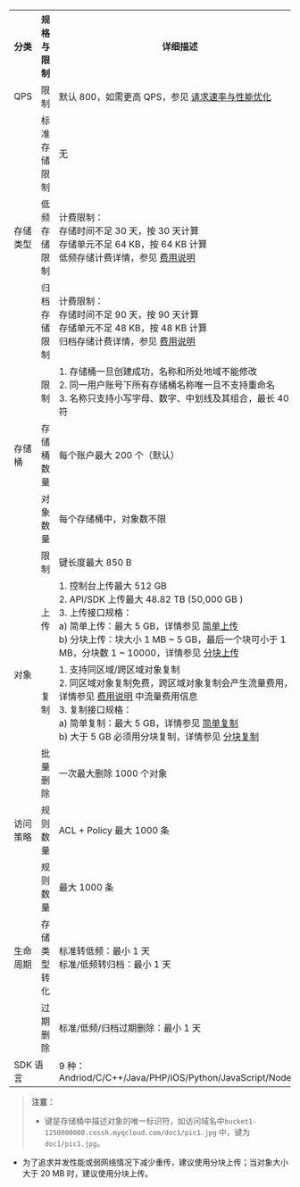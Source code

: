 <table>
    <tr>
        <th>分类</th> 
        <th>规格与限制</th> 
    			<th>详细描述</th> 
   </tr>
    <tr>
        <td>QPS</td>
    			<td>限制</td>
    			<td>默认 800，如需更高 QPS，参见 <a href="/document/product/436/13653">请求速率与性能优化</a> </td>
    </tr>
    	 <tr>
        <td rowspan="3">存储类型</td>
    			<td>标准存储限制</td>
    			<td>无</td>
    </tr>
    	 <tr>
        <td>低频存储限制</td>
    			<td>计费限制：<br>存储时间不足 30 天，按 30 天计算<br>存储单元不足 64 KB，按 64 KB 计算<br>低频存储计费详情，参见 <a href="https://cloud.tencent.com/document/product/436/6239">费用说明</a></td>
    </tr>
    	 <tr>
        <td>归档存储限制</td>
    			<td>计费限制：<br>存储时间不足 90 天，按 90 天计算<br>存储单元不足 48 KB，按 48 KB 计算<br>归档存储计费详情，参见 <a href="https://cloud.tencent.com/document/product/572/8736">费用说明</a></td>				
    </tr>
     <tr>
        <td rowspan="3">存储桶</td>
    			<td>限制</td>
    			<td>1. 存储桶一旦创建成功，名称和所处地域不能修改<br>2. 同一用户账号下所有存储桶名称唯一且不支持重命名<br>3. 名称只支持小写字母、数字、中划线及其组合，最长 40 字符</td>
     </tr>
    	 <tr>
    			<td> 存储桶数量</td>
    			<td>每个账户最大 200 个（默认）</td>
    		</tr>
    			<td> 对象数量</td>
    			<td> 每个存储桶中，对象数不限</td>
    		<tr>
    			<td rowspan="4">对象</td>
    			<td>限制</td>
    			<td >键长度最大 850 B</td>
    		</tr>
    			<tr>
    			<td>上传</td>
    			<td>1. 控制台上传最大 512 GB<br>2. API/SDK 上传最大 48.82 TB (50,000 GB )<br>3. 上传接口规格：<br>a) 简单上传：最大 5 GB，详情参见 <a href="https://cloud.tencent.com/document/product/436/14113">简单上传</a> <br>b) 分块上传：块大小 1 MB ~ 5 GB，最后一个块可小于 1 MB，分块数 1 ~ 10000，详情参见 <a href="https://cloud.tencent.com/document/product/436/14112">分块上传</a></td>
    		</tr>
    		<tr>
    			<td >复制</td>
    			<td >1. 支持同区域/跨区域对象复制<br>2. 同区域对象复制免费，跨区域对象复制会产生流量费用，详情参见 <a href="https://cloud.tencent.com/document/product/436/6239">费用说明</a> 中流量费用信息  <br>3. 复制接口规格：<br><nbsp;> <nbsp;>a) 简单复制：最大 5 GB，详情参见 <a href="https://cloud.tencent.com/document/product/436/14117">简单复制</a><br><nbsp;> <nbsp;>b) 大于 5 GB 必须用分块复制，详情参见 <a href="https://cloud.tencent.com/document/product/436/14118">分块复制</a></td>
    		</tr>
    		<tr>
    			<td>批量删除</td>
    			<td>一次最大删除 1000 个对象</td>
    		</tr>
    		 <tr>
    			<td >访问策略</td>
    			<td >规则数量</td>
    			<td >ACL + Policy 最大 1000 条</td>
    		</tr>
    		<tr>
    			<td rowspan="3">生命周期</td>
    			<td>规则数量</td>
    			<td >最大 1000 条</td>
    		</tr>
    		<tr>
    			<td >存储类型转化</td>
    			<td >标准转低频：最小 1 天<br>标准/低频转归档：最小 1 天 </td>
    		</tr>
    		 <tr>
    			<td >过期删除</td>
    			<td >标准/低频/归档过期删除：最小 1 天</td>
    		</tr>         
    		<tr>
    			<td colspan="2">SDK 语言</td>
    			<td >9 种：<br>Andriod/C/C++/Java/PHP/iOS/Python/JavaScript/Node.js </td>
    </tr>
</table>

> **注意：**
> - 键是存储桶中描述对象的唯一标识符，如访问域名中`bucket1-1250000000.cossh.myqcloud.com/doc1/pic1.jpg` 中，键为`doc1/pic1.jpg`。
- 为了追求并发性能或弱网络情况下减少重传，建议使用分块上传；当对象大小大于 20 MB 时，建议使用分块上传。
